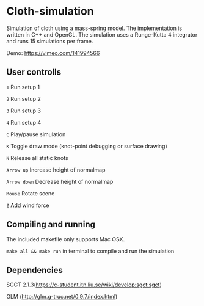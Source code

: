 # Cloth-simulation
Simulation of cloth using a mass-spring model. The implementation is written in C++ and OpenGL. The simulation uses a Runge-Kutta 4 integrator and runs 15 simulations per frame.

Demo: https://vimeo.com/141994566

## User controlls

``1`` Run setup 1

``2`` Run setup 2

``3`` Run setup 3

``4`` Run setup 4

``C`` Play/pause simulation

``K`` Toggle draw mode (knot-point debugging or surface drawing)

``N`` Release all static knots

``Arrow up`` Increase height of normalmap

``Arrow down`` Decrease height of normalmap

``Mouse`` Rotate scene

``Z`` Add wind force

## Compiling and running

The included makefile only supports Mac OSX.

``make all && make run`` in terminal to compile and run the simulation

## Dependencies

SGCT 2.1.3(https://c-student.itn.liu.se/wiki/develop:sgct:sgct)

GLM (http://glm.g-truc.net/0.9.7/index.html)